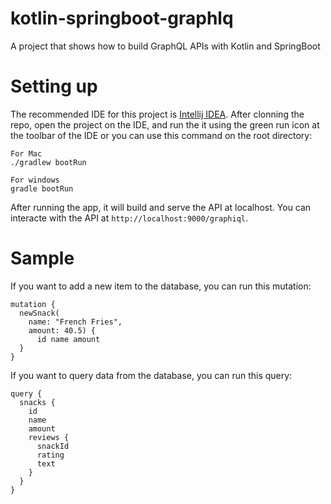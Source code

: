 # kotlin-springboot-graphlq
A project that shows how to build GraphQL APIs with Kotlin and SpringBoot

# Setting up
The recommended IDE for this project is [Intellij IDEA](https://www.jetbrains.com/idea/). After clonning the repo, open the project on the IDE, and run the it using the green run icon at the toolbar of the IDE or you can use this command on the root directory:

```
For Mac
./gradlew bootRun

For windows
gradle bootRun
```

After running the app, it will build and serve the API at localhost. You can interacte with the API at `http://localhost:9000/graphiql`.

# Sample
If you want to add a new item to the database, you can run this mutation:

```
mutation {
  newSnack(
    name: "French Fries",
    amount: 40.5) {
      id name amount
  }
}
```

If you want to query data from the database, you can run this query:

```
query {
  snacks {
    id
    name
    amount
    reviews {
      snackId
      rating
      text
    }
  }
}
```

